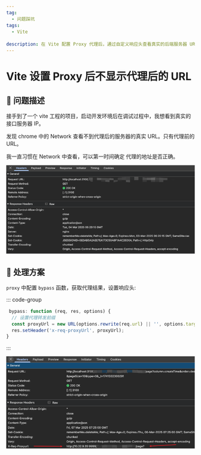 ```yaml
---
tag:
  - 问题踩坑
tags:
  - Vite

description: 在 Vite 配置 Proxy 代理后，通过自定义响应头查看真实的后端服务器 URL。
---
```


# Vite 设置 Proxy 后不显示代理后的 URL

## 🔎 问题描述

接手到了一个 vite 工程的项目，启动开发环境后在调试过程中，我想看到真实的接口服务器 IP。

发现 chrome 中的 Network 查看不到代理后的服务器的真实 URL。只有代理前的 URL。

我一直习惯在 Network 中查看，可以第一时间确定 代理的地址是否正确。

![](./images/example-01.png)

## 🔎 处理方案

`proxy` 中配置 `bypass` 函数，获取代理结果，设置响应头:

::: code-group

```js
 bypass: function (req, res, options) {
  // 设置代理转发前缀
  const proxyUrl = new URL(options.rewrite(req.url) || '', options.target)?.href || '';
  res.setHeader('x-req-proxyUrl', proxyUrl);
}
```

:::

![](./images/example-02.png)
